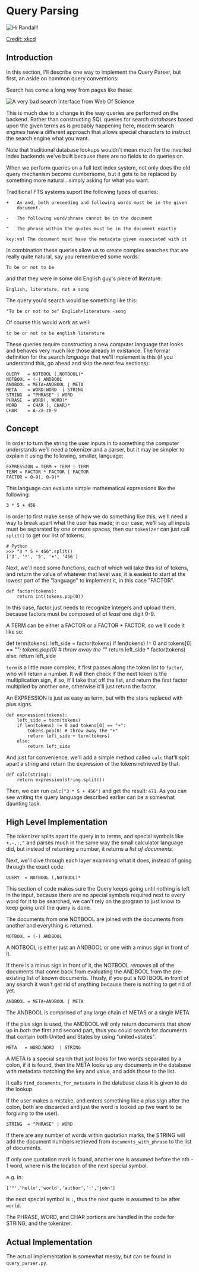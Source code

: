 Query Parsing
=============

![Hi Randall!](https://raw.github.com/joehms22/fts-book/master/Illustrations/exploits_of_a_mom.png)

[Credit: xkcd](http://xkcd.com/327/)

Introduction
------------
In this section, I'll describe one way to implement the Query Parser,
but first, an aside on common query conventions:

Search has come a long way from pages like these:

![A very bad search interface from Web Of Science](https://raw.github.com/joehms22/fts-book/master/Illustrations/web_of_science.png)

This is much due to a change in the way queries are performed on the
backend. Rather than constructing SQL queries for search *databases*
based upon the given terms as is probably happening here, modern search
*engines* have a different approach that allows special characters to
instruct the search engine what you want.

Note that traditional database lookups wouldn't mean much for the
inverted index backends we've built because there are no fields to do
queries on.

When we perform queries on a full text index system, not only does the
old query mechanism become cumbersome, but it gets to be replaced by
something more natural...simply asking for what you want.

Traditional FTS systems suport the following types of queries:

	+	An and, both preceeding and following words must be in the given
		document.

	-	The following word/phrase cannot be in the document

	"	The phrase within the quotes must be in the document exactly

	key:val	The document must have the metadata given associated with it

In combination these queries allow us to create complex searches that
are really quite natural, say you remembered some words:

	To be or not to be

and that they were in some old English guy's piece of literature:

	English, literature, not a song

The query you'd search would be something like this:

	"To be or not to be" English+literature -song

Of course this would work as well:

	to be or not to be english literature

These queries require constructing a new computer language that looks and 
behaves very much like those already in existance. The formal definition for the
search _language_ that we'll implement is this (if you understand this, go 
ahead and skip the next few sections):

	QUERY	= NOTBOOL (,NOTBOOL)*
	NOTBOOL = (-) ANDBOOL
	ANDBOOL = META+ANDBOOL | META
	META	= WORD:WORD  | STRING
	STRING  = "PHRASE" | WORD
	PHRASE  = WORD(, WORD)*
	WORD	= CHAR (, CHAR)*
	CHAR 	= A-Za-z0-9

Concept
-------

In order to turn the string the user inputs in to something the computer 
understands we'll need a tokenizer and a parser, but it may be simpler to 
explain it using the following, smaller, language:

	EXPRESSION = TERM + TERM | TERM
	TERM = FACTOR * FACTOR | FACTOR
	FACTOR = 0-9(, 0-9)*
	
This language can evaluate simple mathematical expressions like the following:

	3 * 5 + 456

In order to first make sense of how we do something like this, we'll need a way
to break apart what the user has made; in our case, we'll say all inputs must
be separated by one or more spaces, then our `tokenizer` can just call `split()`
to get our list of tokens:

	# Python
	>>> "3 * 5 + 456".split()
	['3', '*', '5', '+', '456']

Next, we'll need some functions, each of which will take this list of tokens,
and return the value of whatever that level was, it is easiest to start at the
lowest part of the "language" to implement it, in this case "FACTOR".

	def factor(tokens):
		return int(tokens.pop(0))
	
In this case, factor just needs to recognize integers and upload them, because
factors must be composed of _at least_ one digit 0-9.

A TERM can be either a FACTOR or a FACTOR * FACTOR, so we'll code it like so:

def term(tokens):
	left_side = factor(tokens)
	if len(tokens) != 0 and tokens[0] == "*":
		tokens.pop(0) # throw away the "*"
		return left_side * factor(tokens)
	else:
		return left_side

`term` is a little more complex, it first passes along the token list to 
`factor`, who will return a number. It will then check if the next token is the
multiplication sign, if so, it'll take that off the list, and return the first
factor multiplied by another one, otherwise it'll just return the factor.

An EXPRESSION is just as easy as term, but with the stars replaced with plus 
signs.

	def expression(tokens):
		left_side = term(tokens)
		if len(tokens) != 0 and tokens[0] == "+":
			tokens.pop(0) # throw away the "+"
			return left_side + term(tokens)
		else:
			return left_side

And just for convenience, we'll add a simple method called `calc` that'll 
split apart a string and return the expression of the tokens retrieved by that:

	def calc(string):
		return expression(string.split())

Then, we can run `calc("3 * 5 + 456")` and get the result: `471`. As you can see
writing the query language described earlier can be a somewhat daunting task.


High Level Implementation
-------------------------

The tokenizer splits apart the query in to terms, and special symbols like 
`+,-,:,"` and parses much in the same way the small calculator language did, but
instead of returning a number, it returns a _list of documents_.

Next, we'll dive through each layer examining what it does, instead of going
through the exact code

`QUERY	= NOTBOOL (,NOTBOOL)*`

This section of code makes sure the Query keeps going until nothing is left
in the input, because there are no special symbols required next to every word
for it to be searched, we can't rely on the program to just know to keep going
until the query is done.

The documents from one NOTBOOL are joined with the documents from another and 
everything is returned.


`NOTBOOL = (-) ANDBOOL`

A NOTBOOL is either just an ANDBOOL or one with a minus sign in front of it.

If there is a minus sign in front of it, the NOTBOOL _removes_ all of the 
documents that come back from evaluating the ANDBOOL from the pre-existing list
of known documents. Thusly, if you put a NOTBOOL in front of any search
it won't get rid of anything because there is nothing to get rid of yet.


`ANDBOOL = META+ANDBOOL | META`

The ANDBOOL is comprised of any large chain of METAS or a single META. 

If the plus sign is used, the ANDBOOL will only return documents that show up in
*both* the first and second part, thus you could search for documents that 
contain both United and States by using "united+states".

`META	= WORD:WORD  | STRING`

A META is a special search that just looks for two words separated by a colon,
if it is found, then the META looks up any documents in the database with 
metadata matching the key and value, and adds those to the list.

It calls `find_documents_for_metadata` in the database class it is given to do
the lookup.

If the user makes a mistake, and enters something like a plus sign after the 
colon, both are discarded and just the word is looked up (we want to be 
forgiving to the user).

`STRING  = "PHRASE" | WORD`

If there are any number of words within quotation marks, the STRING will add the
document numbers retrieved from `documents_with_phrase` to the list of 
documents.

If only one quotation mark is found, another one is assumed before the 
nth - 1 word, where n is the location of the next special symbol.

e.g. In:

	['"','hello','world','author',':','john']

the next special symbol is `:`, thus the next quote is assumed to be after 
`world`.


The PHRASE, WORD, and CHAR portions are handled in the code for STRING, and the
tokenizer.

Actual Implementation
---------------------

The actual implementation is somewhat messy, but can be found in 
`query_parser.py`.
